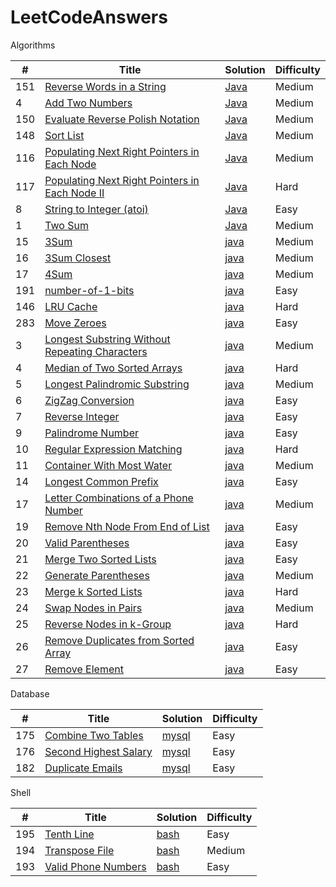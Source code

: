 LeetCodeAnswers
========

Algorithms

| # | Title | Solution | Difficulty |
|---| ----- | -------- | ---------- |
|151|[Reverse Words in a String](https://oj.leetcode.com/problems/reverse-words-in-a-string/)| [Java](./src/main/java/com/xin/LeetCodeAnswers/ReverseWordsInAString.java)|Medium|
|4|[Add Two Numbers](https://oj.leetcode.com/problems/add-two-numbers/)| [Java](./src/main/java/com/xin/LeetCodeAnswers/AddTwoNumbers.java)|Medium|
|150|[Evaluate Reverse Polish Notation](https://oj.leetcode.com/problems/evaluate-reverse-polish-notation/)| [Java](./src/main/java/com/xin/LeetCodeAnswers/EvaluateReversePolishNotation.java)|Medium|
|148|[Sort List](https://oj.leetcode.com/problems/sort-list/)| [Java](./src/main/java/com/xin/LeetCodeAnswers/SortList.java)|Medium|
|116|[Populating Next Right Pointers in Each Node](https://oj.leetcode.com/problems/populating-next-right-pointers-in-each-node/)| [Java](./src/main/java/com/xin/LeetCodeAnswers/PopulatingNextRightPointersInEachNode.java)|Medium|
|117|[Populating Next Right Pointers in Each Node II](https://oj.leetcode.com/problems/populating-next-right-pointers-in-each-node-ii/)| [Java](./src/main/java/com/xin/LeetCodeAnswers/PopulatingNextRightPointersInEachNode.II.java)|Hard|
|8|[String to Integer (atoi)](https://oj.leetcode.com/problems/string-to-integer-atoi/)| [Java](./src/main/java/com/xin/LeetCodeAnswers/StringToIntegerAtoi.java)|Easy|
|1|[Two Sum](https://oj.leetcode.com/problems/two-sum/)| [Java](./src/main/java/com/xin/LeetCodeAnswers/TwoSum.java)|Medium|
|15|[3Sum](https://oj.leetcode.com/problems/3sum/)| [java](./src/main/java/com/xin/LeetCodeAnswers/ThreeSum.java)|Medium|
|16|[3Sum Closest](https://oj.leetcode.com/problems/3sum-closest/)| [java](./src/main/java/com/xin/LeetCodeAnswers/ThreeSum.java)|Medium|
|17|[4Sum](https://oj.leetcode.com/problems/4sum/)| [java](./src/main/java/com/xin/LeetCodeAnswers/FourSum.java)|Medium|
|191|[number-of-1-bits](https://leetcode.com/problems/number-of-1-bits/)| [java](./src/main/java/com/xin/LeetCodeAnswers/NumberOf1Bit.java)|Easy|
|146|[LRU Cache](https://leetcode.com/problems/lru-cache/)| [java](./src/main/java/com/xin/LeetCodeAnswers/LRUCache.java)|Hard|
|283|[Move Zeroes](https://leetcode.com/problems/move-zeroes/)| [java](./src/main/java/com/xin/LeetCodeAnswers/MoveZeroes.java)|Easy|
|3|[Longest Substring Without Repeating Characters](https://leetcode.com/problems/longest-substring-without-repeating-characters/)| [java](./src/main/java/com/xin/LeetCodeAnswers/LongestSubstringWithoutRepeatingCharacters.java)|Medium|
|4|[Median of Two Sorted Arrays](https://leetcode.com/problems/median-of-two-sorted-arrays/)| [java](./src/main/java/com/xin/LeetCodeAnswers/MedianOfTwoSortedArrays.java)|Hard|
|5|[Longest Palindromic Substring](https://leetcode.com/problems/longest-palindromic-substring/)| [java](./src/main/java/com/xin/LeetCodeAnswers/LongestPalindromicSubstring.java)|Medium|
|6|[ZigZag Conversion](https://leetcode.com/problems/zigzag-conversion/)| [java](./src/main/java/com/xin/LeetCodeAnswers/ZigzagConversion.java)|Easy|
|7|[Reverse Integer](https://leetcode.com/problems/reverse-integer/)| [java](./src/main/java/com/xin/LeetCodeAnswers/ReverseInteger.java)|Easy|
|9|[Palindrome Number](https://leetcode.com/problems/palindrome-number/)| [java](./src/main/java/com/xin/LeetCodeAnswers/PalindromeNumber.java)|Easy|
|10|[Regular Expression Matching](https://leetcode.com/problems/regular-expression-matching/)| [java](./src/main/java/com/xin/LeetCodeAnswers/RegularExpressionMatching.java)|Hard|
|11|[Container With Most Water](https://leetcode.com/problems/container-with-most-water/)| [java](./src/main/java/com/xin/LeetCodeAnswers/ContainerWithMostWater.java)|Medium|
|14|[Longest Common Prefix](https://leetcode.com/problems/longest-common-prefix/)| [java](./src/main/java/com/xin/LeetCodeAnswers/LongestCommonPrefix.java)|Easy|
|17|[Letter Combinations of a Phone Number](https://leetcode.com/problems/letter-combinations-of-a-phone-number/)| [java](./src/main/java/com/xin/LeetCodeAnswers/LetterCombinationsOfAPhoneNumber.java)|Medium|
|19|[Remove Nth Node From End of List](https://leetcode.com/problems/remove-nth-node-from-end-of-list/)| [java](./src/main/java/com/xin/LeetCodeAnswers/RemoveNthNodeFromEndOfList.java)|Easy|
|20|[Valid Parentheses](https://leetcode.com/problems/valid-parentheses/)| [java](./src/main/java/com/xin/LeetCodeAnswers/ValidParentheses.java)|Easy|
|21|[Merge Two Sorted Lists](https://leetcode.com/problems/merge-two-sorted-lists/)| [java](./src/main/java/com/xin/LeetCodeAnswers/MergeTwoSortedLists.java)|Easy|
|22|[Generate Parentheses](https://leetcode.com/problems/generate-parentheses/)| [java](./src/main/java/com/xin/LeetCodeAnswers/GenerateParentheses.java)|Medium|
|23|[Merge k Sorted Lists](https://leetcode.com/problems/merge-k-sorted-lists/)| [java](./src/main/java/com/xin/LeetCodeAnswers/MergeKSortedLists.java)|Hard|
|24|[Swap Nodes in Pairs](https://leetcode.com/problems/swap-nodes-in-pairs/)| [java](./src/main/java/com/xin/LeetCodeAnswers/SwapNodesInPairs.java)|Medium|
|25|[Reverse Nodes in k-Group](https://leetcode.com/problems/reverse-nodes-in-k-group/)| [java](./src/main/java/com/xin/LeetCodeAnswers/ReverseNodesInKGroup.java)|Hard|
|26|[Remove Duplicates from Sorted Array](https://leetcode.com/problems/remove-duplicates-from-sorted-array/)| [java](./src/main/java/com/xin/LeetCodeAnswers/RemoveDuplicatesFromSortedArray.java)|Easy|
|27|[Remove Element](https://leetcode.com/problems/remove-element/)| [java](./src/main/java/com/xin/LeetCodeAnswers/RemoveElement.java)|Easy|


Database

| # | Title | Solution | Difficulty |
|---| ----- | -------- | ---------- |
|175|[Combine Two Tables](https://leetcode.com/problems/combine-two-tables/)| [mysql](./src/main/sql/CombineTwoTables.sql)|Easy|
|176|[Second Highest Salary](https://leetcode.com/problems/second-highest-salary/)| [mysql](./src/main/sql/SecondHighestSalary.sql)|Easy|
|182|[Duplicate Emails](https://leetcode.com/problemset/database/)| [mysql](./src/main/sql/DuplicateEmails.sql)|Easy|

Shell

| # | Title | Solution | Difficulty |
|---| ----- | -------- | ---------- |
|195|[Tenth Line](https://leetcode.com/problems/tenth-line/)| [bash](./src/main/shell/TenthLine.sh)|Easy|
|194|[Transpose File](https://leetcode.com/problems/transpose-file/)| [bash](./src/main/shell/TransposeFile.sh)|Medium|
|193|[Valid Phone Numbers](https://leetcode.com/problems/valid-phone-numbers/)| [bash](./src/main/shell/ValidPhoneNumbers.sh)|Easy|
